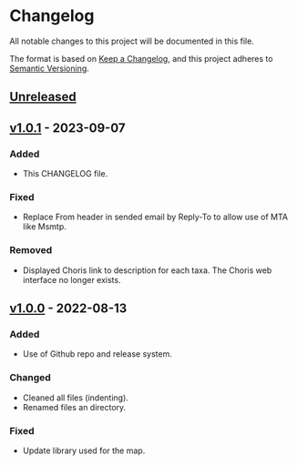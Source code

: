 
# Changelog

All notable changes to this project will be documented in this file.

The format is based on [Keep a Changelog](https://keepachangelog.com/en/1.0.0/),
and this project adheres to [Semantic Versioning](https://semver.org/spec/v2.0.0.html).

## [Unreleased]

## [v1.0.1] - 2023-09-07

### Added

- This CHANGELOG file.

### Fixed

- Replace From header in sended email by Reply-To to allow use of MTA
  like Msmtp.

### Removed

- Displayed Choris link to description for each taxa. The Choris web
  interface no longer exists.

## [v1.0.0] - 2022-08-13

### Added

- Use of Github repo and release system.

### Changed

- Cleaned all files (indenting).
- Renamed files an directory.

### Fixed

- Update library used for the map.

[unreleased]: https://github.com/cbn-alpin/cbna-saisie-flore/compare/v1.0.1...HEAD
[v1.0.1]: https://github.com/cbn-alpin/cbna-saisie-flore/compare/v1.0.0...v1.0.1
[v1.0.0]: https://github.com/cbn-alpin/cbna-saisie-flore/releases/tag/v1.0.0
